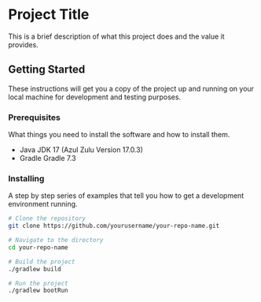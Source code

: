 # Project Title

This is a brief description of what this project does and the value it provides.

## Getting Started

These instructions will get you a copy of the project up and running on your local machine for development and testing purposes.

### Prerequisites

What things you need to install the software and how to install them.

- Java
JDK 17 (Azul Zulu Version 17.0.3)
- Gradle
   Gradle 7.3


### Installing

A step by step series of examples that tell you how to get a development environment running.

```bash
# Clone the repository
git clone https://github.com/yourusername/your-repo-name.git

# Navigate to the directory
cd your-repo-name

# Build the project
./gradlew build

# Run the project
./gradlew bootRun